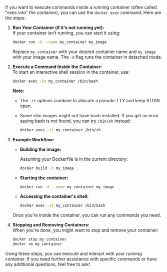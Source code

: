 If you want to execute commands inside a running container (often called "exec into" the container), you can use the `docker exec` command. Here are the steps:

1. **Run Your Container (if it's not running yet):**  
   If your container isn’t running, you can start it using:

   ```bash
   docker run -d --name my_container my_image
   ```

   Replace `my_container` with your desired container name and `my_image` with your image name. The `-d` flag runs the container in detached mode.

2. **Execute a Command Inside the Container:**  
   To start an interactive shell session in the container, use:

   ```bash
   docker exec -it my_container /bin/bash
   ```

   **Note:**  
   - The `-it` options combine to allocate a pseudo-TTY and keep STDIN open.  
   - Some slim images might not have bash installed. If you get an error saying bash is not found, you can try `/bin/sh` instead:

     ```bash
     docker exec -it my_container /bin/sh
     ```

3. **Example Workflow:**

   - **Building the image:**

     Assuming your Dockerfile is in the current directory:

     ```bash
     docker build -t my_image .
     ```

   - **Starting the container:**

     ```bash
     docker run -d --name my_container my_image
     ```

   - **Accessing the container's shell:**

     ```bash
     docker exec -it my_container /bin/bash
     ```

   Once you're inside the container, you can run any commands you need.

4. **Stopping and Removing Containers:**  
   When you're done, you might want to stop and remove your container:

   ```bash
   docker stop my_container
   docker rm my_container
   ```

Using these steps, you can execute and interact with your running container. If you need further assistance with specific commands or have any additional questions, feel free to ask!